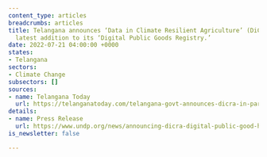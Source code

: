 ```yaml
---
content_type: articles
breadcrumbs: articles
title: Telangana announces ‘Data in Climate Resilient Agriculture’ (DiCRA) as the
  latest addition to its ‘Digital Public Goods Registry.’
date: 2022-07-21 04:00:00 +0000
states:
- Telangana
sectors:
- Climate Change
subsectors: []
sources:
- name: Telangana Today
  url: https://telanganatoday.com/telangana-govt-announces-dicra-in-partnership-with-undp
details:
- name: Press Release
  url: https://www.undp.org/news/announcing-dicra-digital-public-good-harnesses-open-source-tech-boost-climate-resilient-agriculture
is_newsletter: false

---
```

